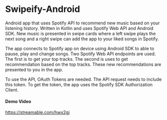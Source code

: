 # Swipeify-Android
Android app that uses Spotify API to recommend new music based on your listening history. Written in Kotlin and uses Spotify Web API and Android SDK. New music is presented in swipe cards where a left swipe plays the next song and a right swipe can add the app to your liked songs in Spotify.

The app connects to Spotify app on device using Android SDK to able to pause, play and change songs. Two  Spotify Web API endpoints are used. The first is to get your top tracks. The second is uses to get recommendation based on the top tracks. These new recommendations are presented to you in the app.

To use the API, OAuth Tokens are needed. The API request needs to include this token. To get the token, the app uses the Spotify SDK Authorization Client.

#### Demo Video
https://streamable.com/hwx2gj
